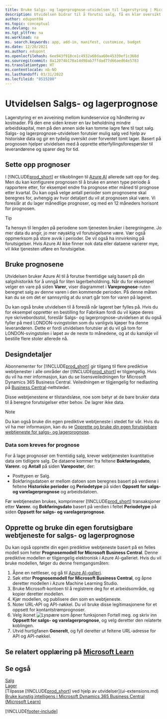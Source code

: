 ```yaml
---
title: Bruke Salgs- og lagerprognose-utvidelsen til lagerstyring | Microsoft-dokumentasjon
description: Utvidelsen bidrar til å forutsi salg, få en klar oversikt over forventet tomt lager, og hjelper deg til og med å opprette etterfyllingsforespørsler til leverandører.
author: edupont04
ms.topic: conceptual
ms.devlang: na
ms.tgt_pltfrm: na
ms.workload: na
ms. search.keywords: app, add-in, manifest, customize, budget
ms.date: 12/20/2021
ms.author: edupont
ms.openlocfilehash: 6ee943f918ce1c4932a60daa60e45339ef1c368d
ms.sourcegitcommit: 8a12074b170a14d98ab7ffdad77d66aed64e5783
ms.translationtype: HT
ms.contentlocale: nb-NO
ms.lasthandoff: 03/31/2022
ms.locfileid: "8515280"
---
```

# <a name="the-sales-and-inventory-forecast-extension"></a>Utvidelsen Salgs- og lagerprognose
Lagerstyring er en avveining mellom kundeservice og håndtering av kostnader. På den ene siden krever en lav beholdning mindre arbeidskapital, men på den annen side kan tomme lagre føre til tapt salg. Salgs- og lagerprognose-utvidelsen forutsier mulig salg ved hjelp av historiske data og gir en tydelig oversikt over forventet tomt lager. Basert på prognosen hjelper utvidelsen med å opprette etterfyllingsforespørsler til leverandørene og sparer deg for tid.  

## <a name="setting-up-forecasting"></a>Sette opp prognoser
I [!INCLUDE[prod_short](includes/prod_short.md)] er tilkoblingen til [Azure AI](https://azure.microsoft.com/overview/ai-platform/) allerede satt opp for deg. Men du kan konfigurere prognosen til å bruke en annen type periode å rapportere etter, for eksempel endre fra prognose etter måned til prognose etter kvartal. Du kan også velge antall perioder som prognosene skal beregnes for, avhengig av hvor detaljert du vil at prognosen skal være. Vi foreslår at du lager månedlige prognoser, og med en 12 måneders horisont for prognosen. 

> [!TIP]  
>   Ta hensyn til lengden på periodene som tjenesten bruker i beregningene. Jo mer data du angir, jo mer nøyaktig vil forutsigelsene være. Vær også oppmerksom på store avvik i perioder. De vil også ha innvirkning på forutsigelser. Hvis Azure AI ikke finner nok data eller dataene varierer mye, vil ikke tjenesten utføre en forutsigelse.

## <a name="use-the-forecasts"></a>Bruke prognosene
Utvidelsen bruker Azure AI til å forutse fremtidige salg basert på din salgshistorikk for å unngå for liten lagerbeholdning. Når du for eksempel velger en vare på siden **Varer**, viser diagrammet i **Vareprognose**-ruten beregnet salg av denne varen i den kommende perioden. På denne måten kan du se om det er sannsynlig at du snart går tom for varen på lageret.  

Du kan også bruke utvidelsen til å foreslå når lageret bør fylles på. Hvis du for eksempel oppretter en bestilling for Fabrikam fordi du vil kjøpe deres nye skrivebordsstol, foreslår Salgs- og lagerprognose-utvidelsen at du også fyller på med LONDON-svingstolen som du vanligvis kjøper fra denne leverandøren. Dette er fordi utvidelsen forutsier at du vil gå tom for LONDON-svingstolen i løpet av de neste to månedene, og at du kanskje vil bestille flere stoler allerede nå.  

## <a name="design-details"></a>Designdetaljer
Abonnementer for [!INCLUDE[prod_short](includes/prod_short.md)] gir tilgang til flere prediktive webtjenester i alle områder der [!INCLUDE[prod_short](includes/prod_short.md)] er tilgjengelig. Hvis du vil ha mer informasjon, kan du se lisensveiledningen for Microsoft Dynamics 365 Business Central. Veiledningen er tilgjengelig for nedlasting på [Business Central](https://dynamics.microsoft.com/en-us/business-central/overview/)-nettstedet. 

Disse webtjenestene er tilstandsløse, noe som betyr at de bare bruker data til å beregne forutsigelser etter behov. De lagrer ikke data.

> [!NOTE]  
>   Du kan også bruke din egen prediktive webtjeneste i stedet for vår. Hvis du vil ha mer informasjon, kan du se [Opprette og bruke din egen forutsigbare webtjeneste for salgs- og lagerprognose](#AnchorText). 

### <a name="data-required-for-forecast"></a>Data som kreves for prognose
For å lage prognoser om fremtidig salg, krever webtjenesten kvantitative data om tidligere salg. De dataene kommer fra feltene **Bokføringsdato**, **Varenr.** og **Antall** på siden **Vareposter**, der:
-    Posttypen er Salg.
- Bokføringsdatoen er mellom datoen som beregnes basert på verdiene i feltene **Historiske perioder** og **Periodetype** på siden **Oppsett for salgs- og varelagerprognose** og arbeidsdatoen.

Før webtjenesten brukes, komprimerer [!INCLUDE[prod_short](includes/prod_short.md)] transaksjoner etter **Varenr.** og **Bokføringsdato** basert på verdien i feltet **Periodetype** på siden **Oppsett for salgs- og varelagerprognose**.

## <a name="create-and-use-your-own-predictive-web-service-for-sales-and-inventory-forecasts"></a><a name="AnchorText"> </a>Opprette og bruke din egen forutsigbare webtjeneste for salgs- og lagerprognose
Du kan også opprette din egen prediktive webtjeneste basert på en felles modell som heter **Prognosemodell for Microsoft Business Central**. Denne prediktive modellen er tilgjengelig elektronisk i Azure AI-galleriet. Hvis du vil bruke modellen, følger du denne fremgangsmåten:  

1. Åpne en nettleser, og gå til [Azure AI-galleri](https://go.microsoft.com/fwlink/?linkid=828352).  
2. Søk etter **Prognosemodell for Microsoft Business Central**, og åpne deretter modellen i Azure Machine Learning Studio.  
3. Bruke Microsoft-kontoen til å registrere deg for et arbeidsområde, og kopier deretter modellen.  
4. Kjør modellen, og publisere den som en webtjeneste.  
5. Noter URL-API og API-nøkkel. Du vil bruke disse legitimasjonene for et oppsett for kontantstrømprognoser.  
6. Velg ikonet ![Lyspære som åpner funksjonen Fortell meg.](media/ui-search/search_small.png "Fortell hva du vil gjøre") og skriv inn **Oppsett for salgs- og varelagerprognose**, og velg deretter den relaterte koblingen.  
7. Utvid hurtigfanen **Generelt**, og fyll deretter ut feltene URL-adresse for API og API-nøkkel.  

## <a name="see-related-training-at-microsoft-learn"></a>Se relatert opplæring på [Microsoft Learn](/learn/modules/use-sales-inventory-forecast-extension/)


## <a name="see-also"></a>Se også
[Salg](sales-manage-sales.md)  
[Lager](inventory-manage-inventory.md)  
[Tilpasse [!INCLUDE[prod_short](includes/prod_short.md)] ved hjelp av utvidelser](ui-extensions.md)  
[Bruke kunstig intelligens i Microsoft Dynamics 365 Business Central (Microsoft Learn)](/learn/paths/use-artificial-intelligence/)  

[!INCLUDE[footer-include](includes/footer-banner.md)]